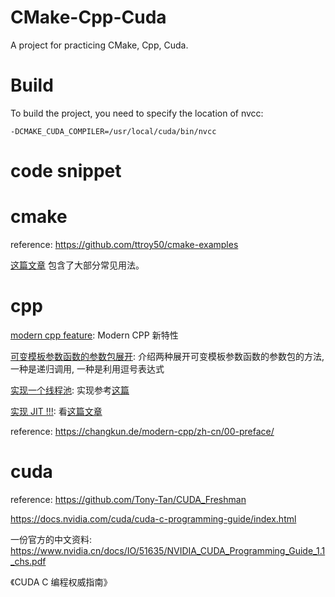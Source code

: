 # CMake-Cpp-Cuda

A project for practicing CMake, Cpp, Cuda.

# Build

To build the project, you need to specify the location of nvcc:

```
-DCMAKE_CUDA_COMPILER=/usr/local/cuda/bin/nvcc
```

# code snippet

# cmake

reference: https://github.com/ttroy50/cmake-examples

[这篇文章](https://zhuanlan.zhihu.com/p/267803605) 包含了大部分常见用法。

# cpp

[modern cpp feature](https://github.com/AnthonyCalandra/modern-cpp-features): Modern CPP 新特性

[可变模板参数函数的参数包展开](cpp/variadic-template-1): 介绍两种展开可变模板参数函数的参数包的方法, 一种是递归调用, 一种是利用逗号表达式

[实现一个线程池](cpp/thread-pool): 实现参考[这篇](https://zhuanlan.zhihu.com/p/61464921)

[实现 JIT !!!](cpp/jit): 看[这篇文章](https://blog.reverberate.org/2012/12/hello-jit-world-joy-of-simple-jits.html)

reference: https://changkun.de/modern-cpp/zh-cn/00-preface/

# cuda

reference: https://github.com/Tony-Tan/CUDA_Freshman

https://docs.nvidia.com/cuda/cuda-c-programming-guide/index.html

一份官方的中文资料: https://www.nvidia.cn/docs/IO/51635/NVIDIA_CUDA_Programming_Guide_1.1_chs.pdf

《CUDA C 编程权威指南》
